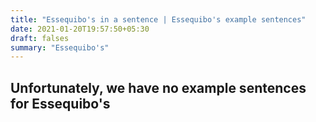 ```yaml
---
title: "Essequibo's in a sentence | Essequibo's example sentences"
date: 2021-01-20T19:57:50+05:30
draft: falses
summary: "Essequibo's"
---
```

## Unfortunately, we have no example sentences for Essequibo's                 
